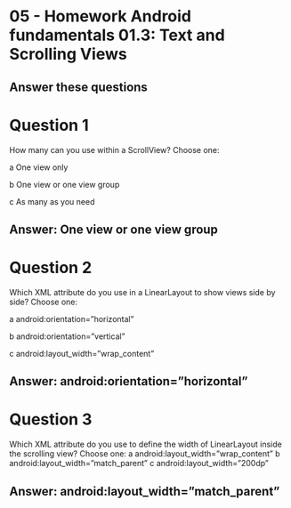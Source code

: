 # 05 - Homework Android fundamentals 01.3: Text and Scrolling Views

## Answer these questions

# Question 1

How many can you use within a ScrollView? Choose one:

a	One view only

b	One view or one view group

c	As many as you need

## Answer: One view or one view group

# Question 2

Which XML attribute do you use in a LinearLayout to show views side by side? Choose one:

a	android:orientation=”horizontal”

b	android:orientation=”vertical”

c	android:layout_width=”wrap_content”

## Answer: android:orientation=”horizontal”

# Question 3
Which XML attribute do you use to define the width of LinearLayout inside the scrolling view? Choose one:
a	android:layout_width=”wrap_content”
b	android:layout_width=”match_parent”
c	android:layout_width=”200dp”

## Answer: android:layout_width=”match_parent”
